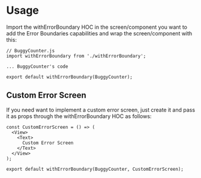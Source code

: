 # Usage

Import the withErrorBoundary HOC in the screen/component you want to add the
Error Boundaries capabilities and wrap the screen/component with this:

    // BuggyCounter.js
    import withErrorBoundary from './withErrorBoundary';

    ... BuggyCounter's code

    export default withErrorBoundary(BuggyCounter);

## Custom Error Screen

If you need want to implement a custom error screen, just create it 
and pass it as props through the withErrorBoundary HOC as follows:

    const CustomErrorScreen = () => (
      <View>
        <Text>
          Custom Error Screen
        </Text>
      </View>
    );

    export default withErrorBoundary(BuggyCounter, CustomErrorScreen);